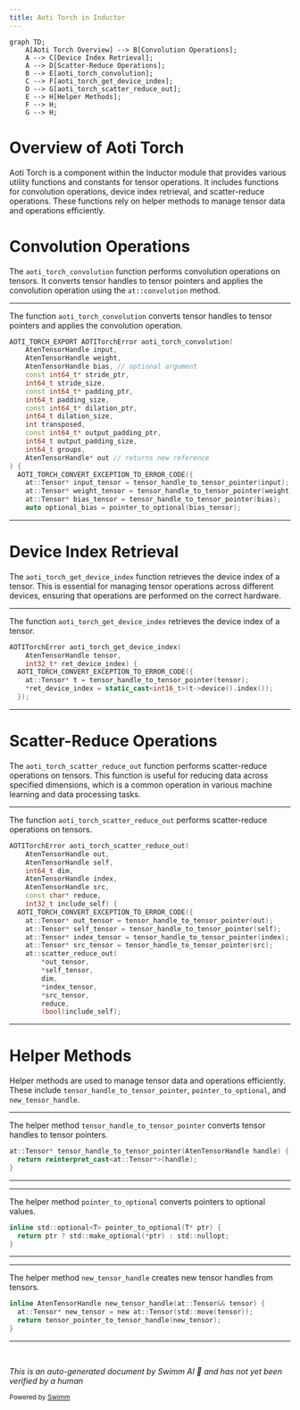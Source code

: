 ```yaml
---
title: Aoti Torch in Inductor
---
```

```mermaid
graph TD;
    A[Aoti Torch Overview] --> B[Convolution Operations];
    A --> C[Device Index Retrieval];
    A --> D[Scatter-Reduce Operations];
    B --> E[aoti_torch_convolution];
    C --> F[aoti_torch_get_device_index];
    D --> G[aoti_torch_scatter_reduce_out];
    E --> H[Helper Methods];
    F --> H;
    G --> H;
```

# Overview of Aoti Torch

Aoti Torch is a component within the Inductor module that provides various utility functions and constants for tensor operations. It includes functions for convolution operations, device index retrieval, and scatter-reduce operations. These functions rely on helper methods to manage tensor data and operations efficiently.

# Convolution Operations

The <SwmToken path="torch/csrc/inductor/aoti_torch/shim_common.cpp" pos="581:4:4" line-data="AOTI_TORCH_EXPORT AOTITorchError aoti_torch_convolution(">`aoti_torch_convolution`</SwmToken> function performs convolution operations on tensors. It converts tensor handles to tensor pointers and applies the convolution operation using the <SwmToken path="torch/csrc/inductor/aoti_torch/shim_common.cpp" pos="607:8:10" line-data="    *out = new_tensor_handle(at::convolution(">`at::convolution`</SwmToken> method.

<SwmSnippet path="/torch/csrc/inductor/aoti_torch/shim_common.cpp" line="581">

---

The function <SwmToken path="torch/csrc/inductor/aoti_torch/shim_common.cpp" pos="581:4:4" line-data="AOTI_TORCH_EXPORT AOTITorchError aoti_torch_convolution(">`aoti_torch_convolution`</SwmToken> converts tensor handles to tensor pointers and applies the convolution operation.

```c++
AOTI_TORCH_EXPORT AOTITorchError aoti_torch_convolution(
    AtenTensorHandle input,
    AtenTensorHandle weight,
    AtenTensorHandle bias, // optional argument
    const int64_t* stride_ptr,
    int64_t stride_size,
    const int64_t* padding_ptr,
    int64_t padding_size,
    const int64_t* dilation_ptr,
    int64_t dilation_size,
    int transposed,
    const int64_t* output_padding_ptr,
    int64_t output_padding_size,
    int64_t groups,
    AtenTensorHandle* out // returns new reference
) {
  AOTI_TORCH_CONVERT_EXCEPTION_TO_ERROR_CODE({
    at::Tensor* input_tensor = tensor_handle_to_tensor_pointer(input);
    at::Tensor* weight_tensor = tensor_handle_to_tensor_pointer(weight);
    at::Tensor* bias_tensor = tensor_handle_to_tensor_pointer(bias);
    auto optional_bias = pointer_to_optional(bias_tensor);
```

---

</SwmSnippet>

# Device Index Retrieval

The <SwmToken path="torch/csrc/inductor/aoti_torch/shim_common.cpp" pos="278:2:2" line-data="AOTITorchError aoti_torch_get_device_index(">`aoti_torch_get_device_index`</SwmToken> function retrieves the device index of a tensor. This is essential for managing tensor operations across different devices, ensuring that operations are performed on the correct hardware.

<SwmSnippet path="/torch/csrc/inductor/aoti_torch/shim_common.cpp" line="278">

---

The function <SwmToken path="torch/csrc/inductor/aoti_torch/shim_common.cpp" pos="278:2:2" line-data="AOTITorchError aoti_torch_get_device_index(">`aoti_torch_get_device_index`</SwmToken> retrieves the device index of a tensor.

```c++
AOTITorchError aoti_torch_get_device_index(
    AtenTensorHandle tensor,
    int32_t* ret_device_index) {
  AOTI_TORCH_CONVERT_EXCEPTION_TO_ERROR_CODE({
    at::Tensor* t = tensor_handle_to_tensor_pointer(tensor);
    *ret_device_index = static_cast<int16_t>(t->device().index());
  });
```

---

</SwmSnippet>

# Scatter-Reduce Operations

The <SwmToken path="torch/csrc/inductor/aoti_torch/shim_common.cpp" pos="867:2:2" line-data="AOTITorchError aoti_torch_scatter_reduce_out(">`aoti_torch_scatter_reduce_out`</SwmToken> function performs scatter-reduce operations on tensors. This function is useful for reducing data across specified dimensions, which is a common operation in various machine learning and data processing tasks.

<SwmSnippet path="/torch/csrc/inductor/aoti_torch/shim_common.cpp" line="867">

---

The function <SwmToken path="torch/csrc/inductor/aoti_torch/shim_common.cpp" pos="867:2:2" line-data="AOTITorchError aoti_torch_scatter_reduce_out(">`aoti_torch_scatter_reduce_out`</SwmToken> performs scatter-reduce operations on tensors.

```c++
AOTITorchError aoti_torch_scatter_reduce_out(
    AtenTensorHandle out,
    AtenTensorHandle self,
    int64_t dim,
    AtenTensorHandle index,
    AtenTensorHandle src,
    const char* reduce,
    int32_t include_self) {
  AOTI_TORCH_CONVERT_EXCEPTION_TO_ERROR_CODE({
    at::Tensor* out_tensor = tensor_handle_to_tensor_pointer(out);
    at::Tensor* self_tensor = tensor_handle_to_tensor_pointer(self);
    at::Tensor* index_tensor = tensor_handle_to_tensor_pointer(index);
    at::Tensor* src_tensor = tensor_handle_to_tensor_pointer(src);
    at::scatter_reduce_out(
        *out_tensor,
        *self_tensor,
        dim,
        *index_tensor,
        *src_tensor,
        reduce,
        (bool)include_self);
```

---

</SwmSnippet>

# Helper Methods

Helper methods are used to manage tensor data and operations efficiently. These include <SwmToken path="torch/csrc/inductor/aoti_torch/shim_common.cpp" pos="282:10:10" line-data="    at::Tensor* t = tensor_handle_to_tensor_pointer(tensor);">`tensor_handle_to_tensor_pointer`</SwmToken>, <SwmToken path="torch/csrc/inductor/aoti_torch/shim_common.cpp" pos="601:7:7" line-data="    auto optional_bias = pointer_to_optional(bias_tensor);">`pointer_to_optional`</SwmToken>, and <SwmToken path="torch/csrc/inductor/aoti_torch/utils.h" pos="46:4:4" line-data="inline AtenTensorHandle new_tensor_handle(at::Tensor&amp;&amp; tensor) {">`new_tensor_handle`</SwmToken>.

<SwmSnippet path="/torch/csrc/inductor/aoti_torch/oss_proxy_executor.cpp" line="8">

---

The helper method <SwmToken path="torch/csrc/inductor/aoti_torch/oss_proxy_executor.cpp" pos="8:5:5" line-data="at::Tensor* tensor_handle_to_tensor_pointer(AtenTensorHandle handle) {">`tensor_handle_to_tensor_pointer`</SwmToken> converts tensor handles to tensor pointers.

```c++
at::Tensor* tensor_handle_to_tensor_pointer(AtenTensorHandle handle) {
  return reinterpret_cast<at::Tensor*>(handle);
}
```

---

</SwmSnippet>

<SwmSnippet path="/torch/csrc/inductor/aoti_torch/utils.h" line="66">

---

The helper method <SwmToken path="torch/csrc/inductor/aoti_torch/utils.h" pos="66:9:9" line-data="inline std::optional&lt;T&gt; pointer_to_optional(T* ptr) {">`pointer_to_optional`</SwmToken> converts pointers to optional values.

```c
inline std::optional<T> pointer_to_optional(T* ptr) {
  return ptr ? std::make_optional(*ptr) : std::nullopt;
}
```

---

</SwmSnippet>

<SwmSnippet path="/torch/csrc/inductor/aoti_torch/utils.h" line="46">

---

The helper method <SwmToken path="torch/csrc/inductor/aoti_torch/utils.h" pos="46:4:4" line-data="inline AtenTensorHandle new_tensor_handle(at::Tensor&amp;&amp; tensor) {">`new_tensor_handle`</SwmToken> creates new tensor handles from tensors.

```c
inline AtenTensorHandle new_tensor_handle(at::Tensor&& tensor) {
  at::Tensor* new_tensor = new at::Tensor(std::move(tensor));
  return tensor_pointer_to_tensor_handle(new_tensor);
}
```

---

</SwmSnippet>

&nbsp;

*This is an auto-generated document by Swimm AI 🌊 and has not yet been verified by a human*

<SwmMeta version="3.0.0" repo-id="Z2l0aHViJTNBJTNBcHl0b3JjaC1hdXRvZG9jcy1kZW1vJTNBJTNBU3dpbW0tRGVtbw==" repo-name="pytorch-autodocs-demo"><sup>Powered by [Swimm](/)</sup></SwmMeta>

